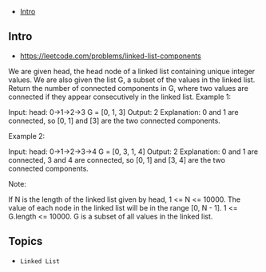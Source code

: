 - [Intro](#intro)

## Intro

- https://leetcode.com/problems/linked-list-components

We are given head, the head node of a linked list containing unique integer values.
We are also given the list G, a subset of the values in the linked list.
Return the number of connected components in G, where two values are connected if they appear consecutively in the linked list.
Example 1:

Input: 
head: 0->1->2->3
G = [0, 1, 3]
Output: 2
Explanation: 
0 and 1 are connected, so [0, 1] and [3] are the two connected components.

Example 2:

Input: 
head: 0->1->2->3->4
G = [0, 3, 1, 4]
Output: 2
Explanation: 
0 and 1 are connected, 3 and 4 are connected, so [0, 1] and [3, 4] are the two connected components.

Note: 

If N is the length of the linked list given by head, 1 <= N <= 10000.
The value of each node in the linked list will be in the range [0, N - 1].
1 <= G.length <= 10000.
G is a subset of all values in the linked list.



## Topics

- `Linked List`


